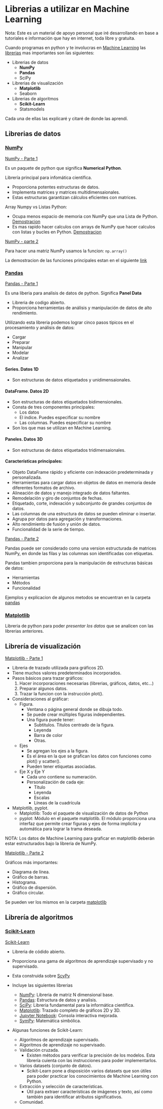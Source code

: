 # Librerias a utilizar en Machine Learning

Nota: Este es un material de apoyo personal que iré desarrollando en base a tutoriales e información que hay en internet, toda libre y gratuita. 

Cuando programas en python y te involucras en [Machine Learning](https://es.wikipedia.org/wiki/Aprendizaje_autom%C3%A1tico) las [librerias](https://es.wikipedia.org/wiki/Biblioteca_(inform%C3%A1tica)) mas importantes son las siguientes: 

- Librerias de datos
    - **NumPy**
    - **Pandas**
    - SciPy
- Librerias de visualización
    - **Matplotlib**
    - Seaborn
- Librerias de algoritmos
    - **Scikit-Learn**
    - Statsmodels

Cada una de ellas las explicaré y citaré de donde las aprendí.

## Librerias de datos

### [NumPy](https://numpy.org/)
[NumPy - Parte 1](https://youtu.be/WxJr143Os-A?list=PLJjOveEiVE4Dk48EI7I-67PEleEC5nxc3)

Es un paquete de python que significa **Numerical Python**. 

Librería principal para infomática científica.

- Proporciona potentes estructuras de datos.
- Implementa matrices y matrices multidimensaionales.
- Estas estructuras garantizan cálculos eficientes con matrices.

Array Numpy vs Listas Python:
- Ocupa menos espacio de memoria con NumPy que una Lista de Python. [Demostracion](https://github.com/francomanca93/MachineLearning/blob/master/librerias/numpy/comp_memoria.py) 
- Es mas rapido hacer calculos con arrays de NumPy que hacer calculos con listas y bucles en Python. [Demostracion](https://github.com/francomanca93/MachineLearning/blob/master/librerias/numpy/comp_velocidad.py)

[NumPy - parte 2](https://youtu.be/aqIMhiialq0?list=PLJjOveEiVE4Dk48EI7I-67PEleEC5nxc3)

Para hacer una matriz NumPy usamos la funcion: ```np.array()```

La demostracion de las funciones principales estan en el siguiente [link](https://github.com/francomanca93/MachineLearning/blob/master/librerias/numpy/arrays.py)

### [Pandas](https://pandas.pydata.org/)

[Pandas - Parte 1](https://youtu.be/gimfTyCNfGw?list=PLJjOveEiVE4Dk48EI7I-67PEleEC5nxc3)

Es una liberia para analisis de datos de python. Significa **Panel Data**

- Libreria de codigo abierto.
- Proporciona herramientas de análisis y manipulación de datos de alto rendimiento.

Utilizando esta libreria podemos lograr cinco pasos típicos en el procesamiento y análisis de datos:
- Cargar
- Preparar
- Manipular
- Modelar
- Analizar 
#### Series. Datos 1D
- Son estructuras de datos etiquetados y unidimensaionales. 
#### DataFrame. Datos 2D
- Son estructuras de datos etiquetados bidimensionales.
- Consta de tres componentes principales: 
    - Los datos
    - El índice. Puedes especificar su nombre
    - Las columnas. Puedes especificar su nombre
- Son los que mas se utilizan en Machine Learning.
#### Paneles. Datos 3D
- Son estructuras de datos etiquetados tridimensaionales. 

#### Características principales:

- Objeto DataFrame rápido y eficiente con indexación predeterminada y personalizada.
- Herramientas para cargar datos en objetos de datos en memoria desde diferentes formatos de archivo.
- Alineación de datos y manejo integrado de datos faltantes.
- Remodelación y giro de conjuntos de fechas.
- Etiquetado, corte, indexación y subconjunto de grandes conjuntos de datos.
- Las columnas de una estructura de datos se pueden eliminar o insertar.
- Agrupa por datos para agregación y transformaciones.
- Alto rendimiento de fusión y unión de datos.
- Funcionalidad de la serie de tiempo.

[Pandas - Parte 2](https://youtu.be/5S01zSgE9GA?list=PLJjOveEiVE4Dk48EI7I-67PEleEC5nxc3)

Pandas puede ser considerado como una version estructurada de matrices NumPy, en donde las filas y las columnas son identificadas con etiquetas. 

Pandas tambien proporciona para la manipulación de estructuras básicas de datos: 
- Herramientas
- Métodos
- Funcionalidad  

Ejemplos y explicacion de algunos metodos se encuentran en la carpeta [pandas](https://github.com/francomanca93/MachineLearning/tree/master/librerias/pandas)

### [Matplotlib](https://matplotlib.org/)

Libreria de python para poder *presentar los datos* que se analicen con las librerias anteriores.

## Librería de visualización

[Matplotlib - Parte 1](https://www.youtube.com/watch?v=2VeHtuqW3YY&list=PLJjOveEiVE4Dk48EI7I-67PEleEC5nxc3&index=8)

- Libreria de trazado utilizada para gráficos 2D.
- Tiene muchos valores predeterminados incorporados.
- Pasos básicos para trazar gráficos:
    1. Hacer incorporaciones necesarias (librerias, gráficos, datos, etc...)
    2. Preparar algunos datos.
    3. Trazar la funcion con la instrucción plot().
- Consideraciones al gráficar:
    - Figura. 
        - Ventana o página general donde se dibuja todo.
        - Se puede crear múltiples figuras independientes.
        - Una figura puede tener:
            - Subtitulos. Titulos centrado de la figura.
            - Leyenda
            - Barra de color
            - Otras. 
    - Ejes
        - Se agregan los ejes a la figura. 
        - Es el área en la que se grafican los datos con funciones como plot() y scatter(). 
        - Pueden tener etiquetas asociadas.
    - Eje X y Eje Y
        - Cada uno contiene su numeración.
        - Personalización de cada eje:
            - Título
            - Leyenda
            - Escalas
            - Líneas de la cuadrícula 
- Matplotlib, pyplot.
    - Matplotlib: Todo el paquete de visualización de datos de Python
    - pyplot: Módulo en el paquete matplotlib. El módulo proporciona una interfaz que permite crear figuras y ejes de forma implícita y automática para lograr la trama deseada.

NOTA: Los datos de Machine Learning para graficar en matplotlib deberán estar estructurados bajo la libreria de NumPy. 

[Matplotlib - Parte 2](https://www.youtube.com/watch?v=7ZjYXt5R1LU&list=PLJjOveEiVE4Dk48EI7I-67PEleEC5nxc3&index=9)

Gráficos más importantes:
    
- Diagrama de línea.
- Gráfico de barras.
- Histograma. 
- Gráfico de dispersión.
- Gráfico circular.

Se pueden ver los mismos en la carpeta [matplotlib](https://github.com/francomanca93/MachineLearning/tree/master/librerias/matplotlib)

## Librería de algoritmos

### [Scikit-Learn](https://scikit-learn.org/stable/)

[Scikit-Learn](https://youtu.be/iONvh4hg0Qs?list=PLJjOveEiVE4Dk48EI7I-67PEleEC5nxc3)

- Libreria de códido abierto. 
- Proporciona una gama de algoritmos de aprendizaje supervisado y no supervisado.
- Esta construida sobre [ScyPy](https://www.scipy.org/)
- Incluye las siguientes librerias
    - [NumPy](https://numpy.org/): Libreria de matriz N dimensional base.
    - [Pandas](https://pandas.pydata.org/): Estructura de datos y analisis.
    - [SciPy](https://www.scipy.org/): Libreria fundamental para la informática científica.
    - [Matplotlib](https://matplotlib.org/): Trazado completo de gráficos 2D y 3D. 
    - [Jupyter Notebook](https://jupyter.org/): Consola interactiva mejorada.  
    - [SymPy](https://www.sympy.org/en/index.html): Matemática simbólica.

- Algunas funciones de Scikit-Learn:
    - Algoritmos de aprendizaje supervisado.
    - Algoritmos de aprendizaje no supervisado.
    - Validación cruzada. 
        - Existen métodos para verificar la precisión de los modelos. Esta librería cuienta con las instrucciones para poder implementarlos.  
    - Varios datasets (conjunto de datos).
        - Scikit-Learn pone a disposición varios datasets que son útiles para poder practicar los conocimientos de Machine Learning con Python. 
    - Extracción y selección de características. 
        - Útil para extraer características de imágenes y texto, así como también para identificar atributos significativos. 
    - Comunidad.